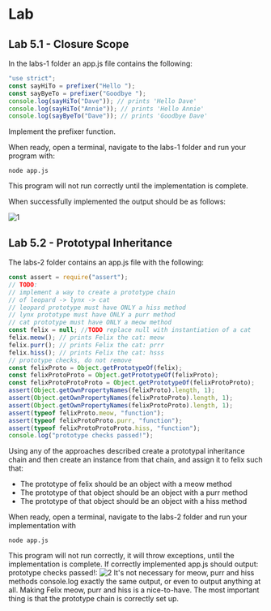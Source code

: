 # Lab

## Lab 5.1 - Closure Scope

In the labs-1 folder an app.js file contains the following:

```js
"use strict";
const sayHiTo = prefixer("Hello ");
const sayByeTo = prefixer("Goodbye ");
console.log(sayHiTo("Dave")); // prints 'Hello Dave'
console.log(sayHiTo("Annie")); // prints 'Hello Annie'
console.log(sayByeTo("Dave")); // prints 'Goodbye Dave'
```

Implement the prefixer function.

When ready, open a terminal, navigate to the labs-1 folder and run your program with:

```shell
node app.js
```

This program will not run correctly until the implementation is complete.

When successfully implemented the output should be as follows:

![1](/assets/image/05.01.lab.png)

## Lab 5.2 - Prototypal Inheritance

The labs-2 folder contains an app.js file with the following:

```js
const assert = require("assert");
// TODO:
// implement a way to create a prototype chain
// of leopard -> lynx -> cat
// leopard prototype must have ONLY a hiss method
// lynx prototype must have ONLY a purr method
// cat prototype must have ONLY a meow method
const felix = null; //TODO replace null with instantiation of a cat
felix.meow(); // prints Felix the cat: meow
felix.purr(); // prints Felix the cat: prrr
felix.hiss(); // prints Felix the cat: hsss
// prototype checks, do not remove
const felixProto = Object.getPrototypeOf(felix);
const felixProtoProto = Object.getPrototypeOf(felixProto);
const felixProtoProtoProto = Object.getPrototypeOf(felixProtoProto);
assert(Object.getOwnPropertyNames(felixProto).length, 1);
assert(Object.getOwnPropertyNames(felixProtoProto).length, 1);
assert(Object.getOwnPropertyNames(felixProtoProto).length, 1);
assert(typeof felixProto.meow, "function");
assert(typeof felixProtoProto.purr, "function");
assert(typeof felixProtoProtoProto.hiss, "function");
console.log("prototype checks passed!");
```

Using any of the approaches described create a prototypal inheritance chain and then create an instance from that chain, and assign it to felix such that:

- The prototype of felix should be an object with a meow method
- The prototype of that object should be an object with a purr method
- The prototype of that object should be an object with a hiss method

When ready, open a terminal, navigate to the labs-2 folder and run your implementation with

```shell
node app.js
```

This program will not run correctly, it will throw exceptions, until the implementation is complete.
If correctly implemented app.js should output: prototype checks passed!:
![2](/assets/image/05.02.lab.png)
It's not necessary for meow, purr and hiss methods console.log exactly the same output, or even to output anything at all. Making Felix meow, purr and hiss is a nice-to-have. The most important thing is that the prototype chain is correctly set up.
